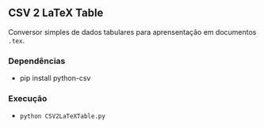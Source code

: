 ## CSV 2 LaTeX Table

Conversor simples de dados tabulares para aprensentação em documentos `.tex`.

### Dependências
- pip install python-csv

### Execução
- `python CSV2LaTeXTable.py`
